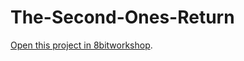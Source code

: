 The-Second-Ones-Return
=====

[Open this project in 8bitworkshop](http://8bitworkshop.com/redir.html?platform=nes&githubURL=https%3A%2F%2Fgithub.com%2FPud-of-Mud%2FThe-Second-Ones-Return&file=hello.c).
